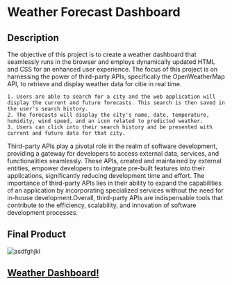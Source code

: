 # Weather Forecast Dashboard

## Description

The objective of this project is to create a weather dashboard that seamlessly runs in the browser and employs dynamically updated HTML and CSS for an enhanced user experience. The focus of this project is on harnessing the power of third-party APIs, specifically the OpenWeatherMap API, to retrieve and display weather data for citie in real time.  

    1. Users are able to search for a city and the web application will display the current and future forecasts. This search is then saved in the user's search history.
    2. The forecasts will display the city's name, date, temperature, humidity, wind speed, and an icon related to predicted weather. 
    3. Users can click into their search history and be presented with current and future data for that city.  

 Third-party APIs play a pivotal role in the realm of software development, providing a gateway for developers to access external data, services, and functionalities seamlessly. These APIs, created and maintained by external entities, empower developers to integrate pre-built features into their applications, significantly reducing development time and effort. The importance of third-party APIs lies in their ability to expand the capabilities of an application by incorporating specialized services without the need for in-house development.Overall, third-party APIs are indispensable tools that contribute to the efficiency, scalability, and innovation of software development processes.

## Final Product
![asdfghjkl]("images")


## [Weather Dashboard!](https://margauxjenica.github.io/workDay-scheduler/)